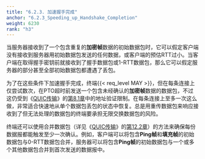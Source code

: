 ```yaml
---
title: "6.2.3. 加速握手完成"
anchor: "6.2.3_Speeding_up_Handshake_Completion"
weight: 6230
rank: "h3"
---
```


当服务器接收到了一个包含重复的**加密帧**数据的初始数据包时，它可以假定客户端没有接收到服务器用初始数据包发送的任何数据，或客户端的预估RTT过小。当客户端在取得握手密钥前就接收到了握手数据包或1-RTT数据包，那么它可以假定服务器的部分甚至全部初始数据包都遭遇了丢包。

为了在这些条件下加速握手完成，终端{{< req_level MAY >}}，但在每条连接上仅尝试数次，在PTO超时前发送一个包含未经确认的**加密帧**数据的数据包，不过这仍受到《[QUIC传输](../RFC9000_Chinese_Translation)》的[第8.1章](../RFC9000_Chinese_Translation/#8.1_Address_Validation_during_Connection_Establishment)中的地址验证限制。在每条连接上至多一次这么做，非常适合快速地从单个数据包丢包的状态中恢复。总是用重传数据包来响应接收到了但无法处理的数据包的终端要承担无限交换数据包的风险。

终端还可以使用合并数据包（详见《[QUIC传输](../RFC9000_Chinese_Translation)》的[第12.2章](../RFC9000_Chinese_Translation/#12.2_Coalescing_Packets)）的方法来确保每份数据报都能触发至少一次确认。例如，客户端可以将包含**Ping帧**和**填充帧**的初始数据包与0-RTT数据包合并，服务器可以将包含**Ping帧**的初始数据包与一个或多个其他数据包合并到首次发送的数据报中。
